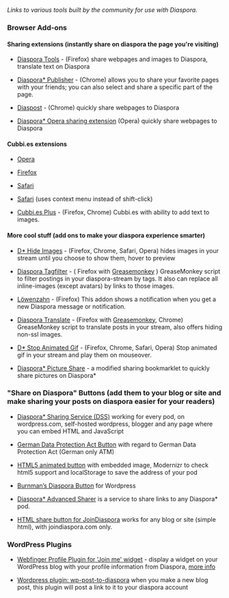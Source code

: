 _Links to various tools built by the community for use with Diaspora._


### Browser Add-ons

#### Sharing extensions (instantly share on diaspora the page you're visiting)
* [Diaspora Tools](http://geniusmusings.wordpress.com/diaspora-tools/) - (Firefox) share webpages and images to Diaspora, translate text on Diaspora 

*   [Diaspora* Publisher](https://chrome.google.com/webstore/detail/pgblolfhnddeobmfgjhckddncbbfnlim) - (Chrome) allows you to share your favorite pages with your friends; you can also select and share a specific part of the page.

*   [Diaspost](http://soycodigo.wordpress.com/diaspost/) - (Chrome) quickly share webpages to Diaspora

*   [Diaspora* Opera sharing extension](http://my.opera.com/coreymwamba/blog/2011/09/07/diaspora-opera-sharing-extension) (Opera) quickly share webpages to Diaspora


#### Cubbi.es extensions 
    
*   [Opera](http://bit.ly/nPBzuk)
    
*   [Firefox](http://addons.mozilla.org/firefox/addon/cubbies/)
    
*   [Safari](http://github.com/gattonero/cubbies-safari)
    
*   [Safari](http://github.com/duthied/Cubbi.es-Safari-Extension) (uses context menu instead of shift-click) 

*  [Cubbi.es Plus](http://bit.ly/rUbugE) - (Firefox, Chrome) Cubbi.es with ability to add text to images.


#### More cool stuff (add ons to make your diaspora experience smarter)
*  [D* Hide Images](http://bit.ly/pWcCYN) - (Firefox, Chrome, Safari, Opera) hides images in your stream until you choose to show them, hover to preview 

*   [Diaspora Tagfilter](https://www.userscripts.org/scripts/show/117102) - ( Firefox with [Greasemonkey](https://addons.mozilla.org/en-US/firefox/addon/greasemonkey/) ) GreaseMonkey script to filter postings in your diaspora-stream by tags. It also can replace all inline-images (except avatars) by links to those images.
    
*   [Löwenzahn](https://addons.mozilla.org/en-US/firefox/addon/lowenzahn/?src=api) - (Firefox) This addon shows a notification when you get a new Diaspora message or notification.

*   [Diaspora Translate](http://userscripts.org/scripts/show/91276) - (Firefox with [Greasemonkey](https://addons.mozilla.org/en-US/firefox/addon/greasemonkey/), Chrome) GreaseMonkey script to translate posts in your stream, also offers hiding non-ssl images. 

*   [D* Stop Animated Gif](http://bit.ly/tCHIAG) - (Firefox, Chrome, Safari, Opera) Stop animated gif in your stream and play them on mouseover.

*  [Diaspora* Picture Share](http://diasporapictureshare.blogspot.com/) - a modified sharing bookmarklet to quickly share pictures on Diaspora*


### "Share on Diaspora" Buttons (add them to your blog or site and make sharing your posts on diaspora easier for your readers)

*   [Diaspora* Sharing Service (DSS)](http://www.basshero.org/page/show/dss) working for every pod, on wordpress.com, self-hosted wordpress, blogger and any page where you can embed HTML and JavaScript 

*   [German Data Protection Act Button](http://blog.pgs-info.de/index.php/2011/08/24/social-media-buttons-datenschutzkonform) with regard to German Data Protection Act (German only ATM)

*   [HTML5 animated button](http://bit.ly/nUM4c0) with embedded image, Modernizr to check html5 support and localStorage to save the address of your pod

*   [Burnman’s Diaspora Button](http://theburnman.com/wordpress-plugins/burnmans-diaspora-button/) for Wordpress

*   [Diaspora* Advanced Sharer](http://sharetodiaspora.github.com/about/) is a service to share links to any Diaspora* pod.

*   [HTML share button for JoinDiaspora](http://pastebin.com/PxrFauH8) works for any blog or site (simple html), with joindiaspora.com only.


### WordPress Plugins

*  [Webfinger Profile Plugin for 'Join me' widget](http://wordpress.org/extend/plugins/webfinger-profile/) - display a widget on your WordPress blog with your profile information from Diaspora, [more info](http://blog.duthied.com/2011/08/30/webfinger-profile-plugin/)

*   [Wordpress plugin: wp-post-to-diaspora](https://github.com/diaspora/wp-post-to-diaspora) when you make a new blog post, this plugin will post a link to it to your diaspora account



